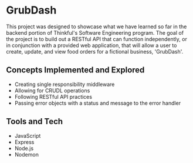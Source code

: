 # GrubDash
This project was designed to showcase what we have learned so far in the backend portion of Thinkful's Software Engineering program. 
The goal of the project is to build out a RESTful API that can function independently, or in conjunction with a provided web application, that will allow a user to create, update, and view food orders for a fictional business, 'GrubDash'.
## Concepts Implemented and Explored
* Creating single responsibility middleware
* Allowing for CRUDL operations
* Following RESTful API practices
* Passing error objects with a status and message to the error handler

## Tools and Tech
* JavaScript
* Express
* Node.js
* Nodemon
